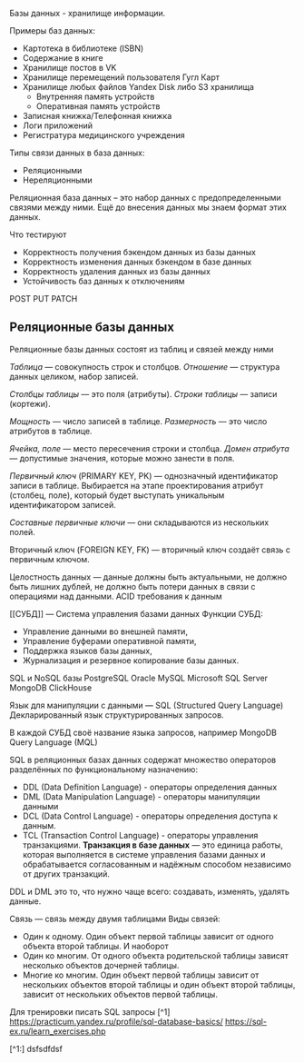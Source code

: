 Базы данных - хранилище информации. 

Примеры баз данных:
- Картотека в библиотеке (ISBN)
- Содержание в книге
- Хранилище постов в VK
- Хранилище перемещений пользователя Гугл Карт
- Хранилище любых файлов Yandex Disk либо S3 хранилища
	- Внутренняя память устройств
	- Оперативная память устройств
- Записная книжка/Телефонная книжка
- Логи приложений
- Регистратура медицинского учреждения

Типы связи данных в база данных:
- Реляционными
- Нереляционными

Реляционная база данных – это набор данных с предопределенными связями между ними. Ещё до внесения данных мы знаем формат этих данных.


Что тестируют
- Корректность получения бэкендом данных из базы данных
- Корректность изменения данных бэкендом в базе данных
- Корректность удаления данных из базы данных
- Устойчивость баз данных к отключениям

POST PUT PATCH 

## Реляционные базы данных
Реляционные базы данных состоят из таблиц и связей между ними

*Таблица* — совокупность строк и столбцов.
*Отношение* — структура данных целиком, набор записей. 

*Столбцы таблицы* — это поля (атрибуты). 
*Строки таблицы* — записи (кортежи).

*Мощность* — число записей в таблице. 
*Размерность* — это число атрибутов в таблице.

*Ячейка, поле* — место пересечения строки и столбца. 
*Домен атрибута* — допустимые значения, которые можно занести в поля.

*Первичный ключ* (PRIMARY KEY, PK) — однозначный идентификатор записи в таблице.
Выбирается на этапе проектирования атрибут (столбец, поле), который будет выступать уникальным идентификатором записей.

*Составные первичные ключи* — они складываются из нескольких полей. 

Вторичный ключ (FOREIGN KEY, FK) — вторичный ключ создаёт связь с первичным ключом.

Целостность данных — данные должны быть актуальными, не должно быть лишних дублей, не должно быть потери данных в связи с операциями над данными.
ACID требования к данным

[[СУБД]] — Система управления базами данных
Функции СУБД:
- Управление данными во внешней памяти,
- Управление буферами оперативной памяти,
- Поддержка языков базы данных,
- Журнализация и резервное копирование базы данных.

SQL и NoSQL базы
PostgreSQL
Oracle
MySQL
Microsoft SQL Server
MongoDB
ClickHouse

Язык для манипуляции с данными — SQL (Structured Query Language) Декларированный язык структурированных запросов.

В каждой СУБД своё название языка запросов, например MongoDB Query Language (MQL)

SQL в реляционных базах данных содержат множество операторов разделённых по функциональному назначению:
- DDL (Data Definition Language) - операторы определения данных
- DML (Data Manipulation Language) - операторы манипуляции данными
- DCL (Data Control Language) - операторы определения доступа к данным. 
- TCL (Transaction Control Language) - операторы управления транзакциями.
**Транзакция в базе данных** — это единица работы, которая выполняется в системе управления базами данных и обрабатывается согласованным и надёжным способом независимо от других транзакций. 

DDL и DML это то, что нужно чаще всего: создавать, изменять, удалять данные.

Связь — связь между двумя таблицами
Виды связей:
- Один к одному. Один объект первой таблицы зависит от одного объекта второй таблицы. И наоборот
- Один ко многим. От одного объекта родительской таблицы зависят несколько объектов дочерней таблицы. 
- Многие ко многим. Один объект первой таблицы зависит от нескольких объектов второй таблицы и один объект второй таблицы, зависит от нескольких объектов первой таблицы. 




Для тренировки писать SQL запросы
[^1]
https://practicum.yandex.ru/profile/sql-database-basics/
https://sql-ex.ru/learn_exercises.php


[^1:] dsfsdfdsf
